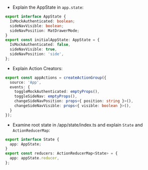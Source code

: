 - Explain the AppState in `app.state`:

```typescript
export interface AppState {
  IsMockAuthenticated: boolean;
  sideNavVisible: boolean;
  sideNavPosition: MatDrawerMode;
}
export const initialAppState: AppState = {
  IsMockAuthenticated: false,
  sideNavVisible: true,
  sideNavPosition: 'side',
};
```

- Explain Action Creators:

```typescript
export const appActions = createActionGroup({
  source: 'App',
  events: {
    toggleMockAuthenticated: emptyProps(),
    toggleSideNav: emptyProps(),
    changeSideNavPosition: props<{ position: string }>(),
    changeSideNavVisible: props<{ visible: boolean }>(),
  }
});
```

- Examine root state in /app/state/index.ts and explain `State` and `ActionReducerMap`:

```typescript
export interface State {
  app: AppState;
}
export const reducers: ActionReducerMap<State> = {
  app: appState.reducer,
};
```